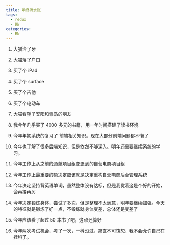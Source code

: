 ```yaml
---
title: 年终流水账
tags:
  - redux
  - RN
categories:
  - RN
---
```


1. 大猫治了牙

2. 大猫落了户口

3. 买了个 iPad

4. 买了个 surface

5. 买了个吉他

6. 买了个电动车

7. 大猫看望了安阳和青岛的朋友

8. 我今年几乎买了 4000 多元的书籍，用一年时间搭建了读书环境

9. 今年年初系统的复习了 前端相关知识。现在大部分前端问题都不懵了

10. 今年也了解了很多后端知识，但是依然不够深入。明年还需要继续系统的学习。

11. 今年工作上从之前的通航项目组变更到的自营电商项目组

12. 今年工作上最重要的额决定应该就是决定重构自营电商后台管理系统

13. 今年决定坚持背英语单词，虽然整体没有达标，但是我觉着这是个好的开始，会再接再厉

14. 今年决定锻炼身体，尝试了多次，但是整理不太满意，明年要继续加强。今天的特征就是锻炼了好一点，不锻炼就身体变差，总体还是变差了

15. 今年应该看了超过 50 本书了吧，这点还算好

16. 今年两次考试机会，考了一次，一科没过，简直不可饶恕，我不会允许自己在挂科了。
